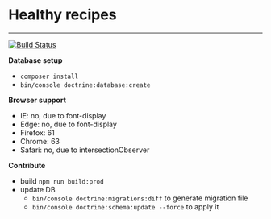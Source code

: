 # Healthy recipes
---
[![Build Status](https://travis-ci.com/PaulKujawa/vpit.svg?token=uX8iz9gHcJk5sGqwqgvR&branch=master)](https://travis-ci.com/PaulKujawa/vpit)

**Database setup**
* `composer install`
* `bin/console doctrine:database:create`

**Browser support**
* IE: no, due to font-display
* Edge: no, due to font-display
* Firefox: 61
* Chrome: 63
* Safari: no, due to intersectionObserver

**Contribute**
* build `npm run build:prod`
* update DB
  * `bin/console doctrine:migrations:diff` to generate migration file
  * `bin/console doctrine:schema:update --force` to apply it
